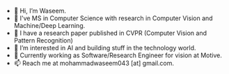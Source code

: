 - 👋 Hi, I’m Waseem.
- 🌱 I've MS in Computer Science with research in Computer Vision and Machine/Deep Learning.
- 📝 I have a research paper published in CVPR (Computer Vision and Pattern Recognition)
- 👀 I’m interested in AI and building stuff in the technology world.
- 👷 Currently working as Software/Research Engineer for vision at Motive.
- 📫 Reach me at mohammadwaseem043 [at] gmail.com.
